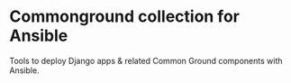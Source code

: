 # Commonground collection for Ansible

Tools to deploy Django apps & related Common Ground components with Ansible.

